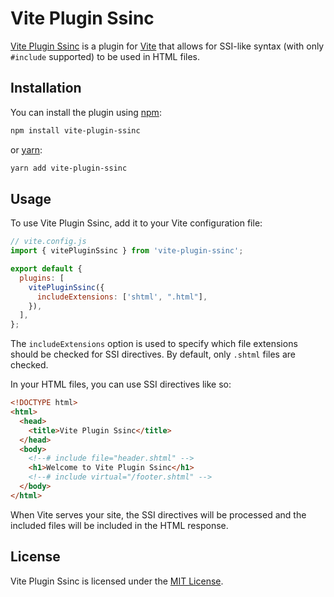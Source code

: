 # Vite Plugin Ssinc

[Vite Plugin Ssinc](https://github.com/yend724/vite-plugin-ssinc) is a plugin for [Vite](https://vitejs.dev/) that allows for SSI-like syntax (with only `#include` supported) to be used in HTML files.

## Installation

You can install the plugin using [npm](https://www.npmjs.com/):

```sh
npm install vite-plugin-ssinc
```

or [yarn](https://yarnpkg.com/):

```sh
yarn add vite-plugin-ssinc
```

## Usage

To use Vite Plugin Ssinc, add it to your Vite configuration file:

```js
// vite.config.js
import { vitePluginSsinc } from 'vite-plugin-ssinc';

export default {
  plugins: [
    vitePluginSsinc({
      includeExtensions: ['shtml', ".html"],
    }),
  ],
};
```

The `includeExtensions` option is used to specify which file extensions should be checked for SSI directives. By default, only `.shtml` files are checked.

In your HTML files, you can use SSI directives like so:

```html
<!DOCTYPE html>
<html>
  <head>
    <title>Vite Plugin Ssinc</title>
  </head>
  <body>
    <!--# include file="header.shtml" -->
    <h1>Welcome to Vite Plugin Ssinc</h1>
    <!--# include virtual="/footer.shtml" -->
  </body>
</html>
```

When Vite serves your site, the SSI directives will be processed and the included files will be included in the HTML response.

## License

Vite Plugin Ssinc is licensed under the [MIT License](https://github.com/yend724/vite-plugin-ssinc/blob/main/LICENSE).